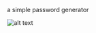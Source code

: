 a simple password generator

![alt text](https://media.discordapp.net/attachments/1204435079741448275/1322639167288770620/image.png?ex=67719b36&is=677049b6&hm=cbd91ea47de59c0dffb919602fbb9bfc607fdb1a08184aee2ad1ab8ae929c6ed&=&format=webp&quality=lossless)
